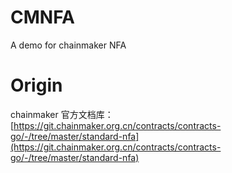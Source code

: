 # CMNFA
A demo for chainmaker NFA

# Origin
chainmaker 官方文档库：
[https://git.chainmaker.org.cn/contracts/contracts-go/-/tree/master/standard-nfa](https://git.chainmaker.org.cn/contracts/contracts-go/-/tree/master/standard-nfa)
